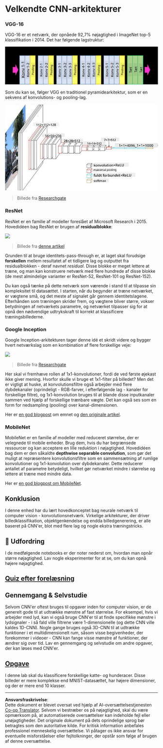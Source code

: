 <!--
CO_OP_TRANSLATOR_METADATA:
{
  "original_hash": "2f7b97b375358cb51a1e098df306bf73",
  "translation_date": "2025-08-28T15:13:26+00:00",
  "source_file": "lessons/4-ComputerVision/07-ConvNets/CNN_Architectures.md",
  "language_code": "da"
}
-->
# Velkendte CNN-arkitekturer

### VGG-16

VGG-16 er et netværk, der opnåede 92,7% nøjagtighed i ImageNet top-5 klassifikation i 2014. Det har følgende lagstruktur:

![ImageNet Layers](../../../../../translated_images/vgg-16-arch1.d901a5583b3a51baeaab3e768567d921e5d54befa46e1e642616c5458c934028.da.jpg)

Som du kan se, følger VGG en traditionel pyramidearkitektur, som er en sekvens af konvolutions- og pooling-lag.

![ImageNet Pyramid](../../../../../translated_images/vgg-16-arch.64ff2137f50dd49fdaa786e3f3a975b3f22615efd13efb19c5d22f12e01451a1.da.jpg)

> Billede fra [Researchgate](https://www.researchgate.net/figure/Vgg16-model-structure-To-get-the-VGG-NIN-model-we-replace-the-2-nd-4-th-6-th-7-th_fig2_335194493)

### ResNet

ResNet er en familie af modeller foreslået af Microsoft Research i 2015. Hovedidéen bag ResNet er brugen af **residualblokke**:

<img src="images/resnet-block.png" width="300"/>

> Billede fra [denne artikel](https://arxiv.org/pdf/1512.03385.pdf)

Grunden til at bruge identitets-pass-through er, at laget skal forudsige **forskellen** mellem resultatet af et tidligere lag og outputtet fra residualblokken - deraf navnet *residual*. Disse blokke er meget lettere at træne, og man kan konstruere netværk med flere hundrede af disse blokke (de mest almindelige varianter er ResNet-52, ResNet-101 og ResNet-152).

Du kan også tænke på dette netværk som værende i stand til at tilpasse sin kompleksitet til datasættet. I starten, når du begynder at træne netværket, er vægtene små, og det meste af signalet går gennem identitetslagene. Efterhånden som træningen skrider frem, og vægtene bliver større, vokser betydningen af netværkets parametre, og netværket tilpasser sig for at opnå den nødvendige udtrykskraft til korrekt at klassificere træningsbillederne.

### Google Inception

Google Inception-arkitekturen tager denne idé et skridt videre og bygger hvert netværkslag som en kombination af flere forskellige veje:

<img src="images/inception.png" width="400"/>

> Billede fra [Researchgate](https://www.researchgate.net/figure/Inception-module-with-dimension-reductions-left-and-schema-for-Inception-ResNet-v1_fig2_355547454)

Her skal vi fremhæve rollen af 1x1-konvolutioner, fordi de ved første øjekast ikke giver mening. Hvorfor skulle vi bruge et 1x1-filter på billedet? Men det er vigtigt at huske, at konvolutionsfiltre også arbejder med flere dybdekanaler (oprindeligt - RGB-farver, i efterfølgende lag - kanaler for forskellige filtre), og 1x1-konvolution bruges til at blande disse inputkanaler sammen ved hjælp af forskellige trænbare vægte. Det kan også ses som en form for nedsampling (pooling) over kanal-dimensionen.

Her er [en god blogpost](https://medium.com/analytics-vidhya/talented-mr-1x1-comprehensive-look-at-1x1-convolution-in-deep-learning-f6b355825578) om emnet og [den originale artikel](https://arxiv.org/pdf/1312.4400.pdf).

### MobileNet

MobileNet er en familie af modeller med reduceret størrelse, der er velegnede til mobile enheder. Brug dem, hvis du har begrænsede ressourcer og kan acceptere en lille reduktion i nøjagtighed. Hovedidéen bag dem er den såkaldte **depthwise separable convolution**, som gør det muligt at repræsentere konvolutionsfiltre som en sammensætning af rumlige konvolutioner og 1x1-konvolution over dybdekanaler. Dette reducerer antallet af parametre betydeligt, hvilket gør netværket mindre i størrelse og lettere at træne med mindre data.

Her er [en god blogpost om MobileNet](https://medium.com/analytics-vidhya/image-classification-with-mobilenet-cc6fbb2cd470).

## Konklusion

I denne enhed har du lært hovedkonceptet bag neurale netværk til computer vision - konvolutionsnetværk. Virkelige arkitekturer, der driver billedklassifikation, objektgenkendelse og endda billedgenerering, er alle baseret på CNN'er, blot med flere lag og nogle ekstra træningstricks.

## 🚀 Udfordring

I de medfølgende notebooks er der noter nederst om, hvordan man opnår større nøjagtighed. Lav nogle eksperimenter for at se, om du kan opnå højere nøjagtighed.

## [Quiz efter forelæsning](https://ff-quizzes.netlify.app/en/ai/quiz/14)

## Gennemgang & Selvstudie

Selvom CNN'er oftest bruges til opgaver inden for computer vision, er de generelt gode til at udtrække mønstre af fast størrelse. For eksempel, hvis vi arbejder med lyd, kan vi også bruge CNN'er til at finde specifikke mønstre i lydsignaler - i så fald ville filtrene være 1-dimensionelle (og dette CNN ville kaldes 1D-CNN). Nogle gange bruges også 3D-CNN til at udtrække funktioner i et multidimensionelt rum, såsom visse begivenheder, der forekommer i videoer - CNN kan fange visse mønstre af funktioner, der ændrer sig over tid. Lav en gennemgang og selvstudie om andre opgaver, der kan løses med CNN'er.

## [Opgave](lab/README.md)

I denne lab skal du klassificere forskellige katte- og hunderacer. Disse billeder er mere komplekse end MNIST-datasættet, har højere dimensioner, og der er mere end 10 klasser.

---

**Ansvarsfraskrivelse**:  
Dette dokument er blevet oversat ved hjælp af AI-oversættelsestjenesten [Co-op Translator](https://github.com/Azure/co-op-translator). Selvom vi bestræber os på nøjagtighed, skal du være opmærksom på, at automatiserede oversættelser kan indeholde fejl eller unøjagtigheder. Det originale dokument på dets oprindelige sprog bør betragtes som den autoritative kilde. For kritisk information anbefales professionel menneskelig oversættelse. Vi påtager os ikke ansvar for eventuelle misforståelser eller fejltolkninger, der opstår som følge af brugen af denne oversættelse.